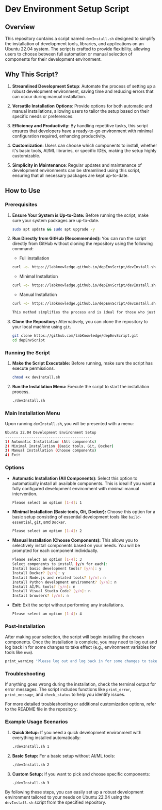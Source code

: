 # Dev Environment Setup Script

## Overview
This repository contains a script named `devInstall.sh` designed to simplify the installation of development tools, libraries, and applications on an Ubuntu 22.04 system. The script is crafted to provide flexibility, allowing users to choose between full automation or manual selection of components for their development environment.

## Why This Script?

1. **Streamlined Development Setup**: Automate the process of setting up a robust development environment, saving time and reducing errors that can occur during manual installation.
   
2. **Versatile Installation Options**: Provide options for both automatic and manual installations, allowing users to tailor the setup based on their specific needs or preferences.

3. **Efficiency and Productivity**: By handling repetitive tasks, this script ensures that developers have a ready-to-go environment with minimal configuration required, enhancing productivity.

4. **Customization**: Users can choose which components to install, whether it's basic tools, AI/ML libraries, or specific IDEs, making the setup highly customizable.

5. **Simplicity in Maintenance**: Regular updates and maintenance of development environments can be streamlined using this script, ensuring that all necessary packages are kept up-to-date.

## How to Use

### Prerequisites

1. **Ensure Your System is Up-to-Date:**
   Before running the script, make sure your system packages are up-to-date.
   ```bash
   sudo apt update && sudo apt upgrade -y
   ```

2. **Run Directly from GitHub (Recommended):**
   You can run the script directly from GitHub without cloning the repository using the following command:
   - Full installation 

    ```bash
    curl -o- https://labknowledge.github.io/depEnvScript/devInstall.sh | bash -s full
    ```

    - Minimal Installation

    ```bash
    curl -o- https://labknowledge.github.io/depEnvScript/devInstall.sh | bash -s minimal
    ```

    - Manual Installation

    ```bash
    curl -o- https://labknowledge.github.io/depEnvScript/devInstall.sh | bash -s manual

   This method simplifies the process and is ideal for those who just need a quick setup.

3. **Clone the Repository:**
   Alternatively, you can clone the repository to your local machine using `git`.
   ```bash
   git clone https://github.com/labKnowledge/depEnvScript.git
   cd depEnvScript
   ```

### Running the Script

1. **Make the Script Executable:**
   Before running, make sure the script has execute permissions.
   ```bash
   chmod +x devInstall.sh
   ```

2. **Run the Installation Menu:**
   Execute the script to start the installation process.
   ```bash
   ./devInstall.sh
   ```

### Main Installation Menu

Upon running `devInstall.sh`, you will be presented with a menu:

```bash
Ubuntu 22.04 Development Environment Setup
----------------------------------------
1) Automatic Installation (All components)
2) Minimal Installation (Basic tools, Git, Docker)
3) Manual Installation (Choose components)
4) Exit
```

### Options

- **Automatic Installation (All Components):**
  Select this option to automatically install all available components. This is ideal if you want a fully configured development environment with minimal manual intervention.

  ```bash
  Please select an option [1-4]: 1
  ```

- **Minimal Installation (Basic tools, Git, Docker):**
  Choose this option for a basic setup consisting of essential development tools like `build-essential`, `git`, and `Docker`.

  ```bash
  Please select an option [1-4]: 2
  ```

- **Manual Installation (Choose Components):**
  This allows you to selectively install components based on your needs. You will be prompted for each component individually.

  ```bash
  Please select an option [1-4]: 3
  Select components to install (y/n for each):
  Install basic development tools? [y/n]: y
  Install Docker? [y/n]: y
  Install Node.js and related tools? [y/n]: n
  Install Python development environment? [y/n]: n
  Install AI/ML tools? [y/n]: n
  Install Visual Studio Code? [y/n]: n
  Install browsers? [y/n]: n
  ```

- **Exit:**
  Exit the script without performing any installations.

  ```bash
  Please select an option [1-4]: 4
  ```

### Post-Installation

After making your selection, the script will begin installing the chosen components. Once the installation is complete, you may need to log out and log back in for some changes to take effect (e.g., environment variables for tools like `nvm`).

```bash
print_warning "Please log out and log back in for some changes to take effect."
```

### Troubleshooting

If anything goes wrong during the installation, check the terminal output for error messages. The script includes functions like `print_error`, `print_message`, and `check_status` to help you identify issues.

For more detailed troubleshooting or additional customization options, refer to the README file in the repository.

### Example Usage Scenarios

1. **Quick Setup:**
   If you need a quick development environment with everything installed automatically:
   ```bash
   ./devInstall.sh 1
   ```

2. **Basic Setup:**
   For a basic setup without AI/ML tools:
   ```bash
   ./devInstall.sh 2
   ```

3. **Custom Setup:**
   If you want to pick and choose specific components:
   ```bash
   ./devInstall.sh 3
   ```

By following these steps, you can easily set up a robust development environment tailored to your needs on Ubuntu 22.04 using the `devInstall.sh` script from the specified repository.